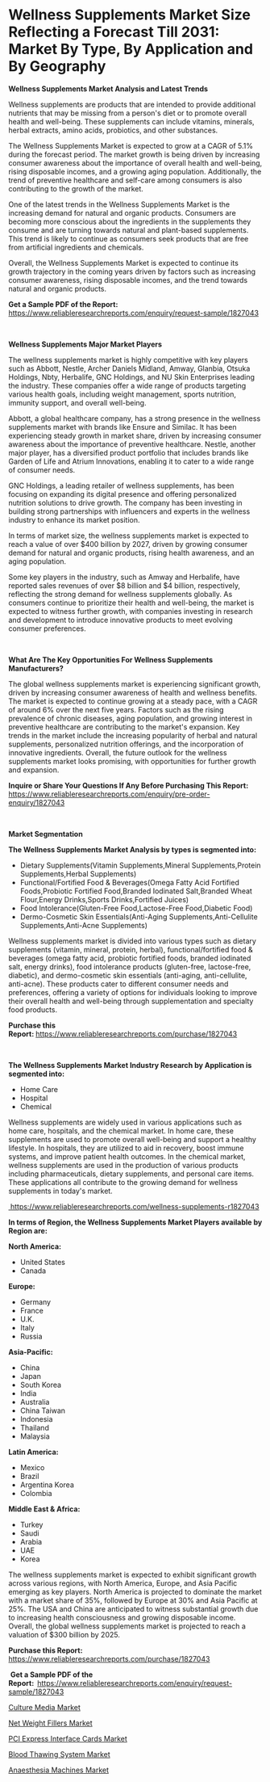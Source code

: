 <p><h1>Wellness Supplements Market Size Reflecting a Forecast Till 2031: Market By Type, By Application and By Geography</h1></p><p><strong>Wellness Supplements Market Analysis and Latest Trends</strong></p>
<p><p>Wellness supplements are products that are intended to provide additional nutrients that may be missing from a person's diet or to promote overall health and well-being. These supplements can include vitamins, minerals, herbal extracts, amino acids, probiotics, and other substances.</p><p>The Wellness Supplements Market is expected to grow at a CAGR of 5.1% during the forecast period. The market growth is being driven by increasing consumer awareness about the importance of overall health and well-being, rising disposable incomes, and a growing aging population. Additionally, the trend of preventive healthcare and self-care among consumers is also contributing to the growth of the market.</p><p>One of the latest trends in the Wellness Supplements Market is the increasing demand for natural and organic products. Consumers are becoming more conscious about the ingredients in the supplements they consume and are turning towards natural and plant-based supplements. This trend is likely to continue as consumers seek products that are free from artificial ingredients and chemicals.</p><p>Overall, the Wellness Supplements Market is expected to continue its growth trajectory in the coming years driven by factors such as increasing consumer awareness, rising disposable incomes, and the trend towards natural and organic products.</p></p>
<p><strong>Get a Sample PDF of the Report:&nbsp;</strong> <a href="https://www.reliableresearchreports.com/enquiry/request-sample/1827043">https://www.reliableresearchreports.com/enquiry/request-sample/1827043</a></p>
<p>&nbsp;</p>
<p><strong>Wellness Supplements Major Market Players</strong></p>
<p><p>The wellness supplements market is highly competitive with key players such as Abbott, Nestle, Archer Daniels Midland, Amway, Glanbia, Otsuka Holdings, Nbty, Herbalife, GNC Holdings, and NU Skin Enterprises leading the industry. These companies offer a wide range of products targeting various health goals, including weight management, sports nutrition, immunity support, and overall well-being.</p><p>Abbott, a global healthcare company, has a strong presence in the wellness supplements market with brands like Ensure and Similac. It has been experiencing steady growth in market share, driven by increasing consumer awareness about the importance of preventive healthcare. Nestle, another major player, has a diversified product portfolio that includes brands like Garden of Life and Atrium Innovations, enabling it to cater to a wide range of consumer needs.</p><p>GNC Holdings, a leading retailer of wellness supplements, has been focusing on expanding its digital presence and offering personalized nutrition solutions to drive growth. The company has been investing in building strong partnerships with influencers and experts in the wellness industry to enhance its market position.</p><p>In terms of market size, the wellness supplements market is expected to reach a value of over $400 billion by 2027, driven by growing consumer demand for natural and organic products, rising health awareness, and an aging population.</p><p>Some key players in the industry, such as Amway and Herbalife, have reported sales revenues of over $8 billion and $4 billion, respectively, reflecting the strong demand for wellness supplements globally. As consumers continue to prioritize their health and well-being, the market is expected to witness further growth, with companies investing in research and development to introduce innovative products to meet evolving consumer preferences.</p></p>
<p>&nbsp;</p>
<p><strong>What Are The Key Opportunities For Wellness Supplements Manufacturers?</strong></p>
<p><p>The global wellness supplements market is experiencing significant growth, driven by increasing consumer awareness of health and wellness benefits. The market is expected to continue growing at a steady pace, with a CAGR of around 6% over the next five years. Factors such as the rising prevalence of chronic diseases, aging population, and growing interest in preventive healthcare are contributing to the market's expansion. Key trends in the market include the increasing popularity of herbal and natural supplements, personalized nutrition offerings, and the incorporation of innovative ingredients. Overall, the future outlook for the wellness supplements market looks promising, with opportunities for further growth and expansion.</p></p>
<p><strong>Inquire or Share Your Questions If Any Before Purchasing This Report:</strong> <a href="https://www.reliableresearchreports.com/enquiry/pre-order-enquiry/1827043">https://www.reliableresearchreports.com/enquiry/pre-order-enquiry/1827043</a></p>
<p>&nbsp;</p>
<p><strong>Market Segmentation</strong></p>
<p><strong>The Wellness Supplements Market Analysis by types is segmented into:</strong></p>
<p><ul><li>Dietary Supplements(Vitamin Supplements,Mineral Supplements,Protein Supplements,Herbal Supplements)</li><li>Functional/Fortified Food & Beverages(Omega Fatty Acid Fortified Foods,Probiotic Fortified Food,Branded Iodinated Salt,Branded Wheat Flour,Energy Drinks,Sports Drinks,Fortified Juices)</li><li>Food Intolerance(Gluten-Free Food,Lactose-Free Food,Diabetic Food)</li><li>Dermo-Cosmetic Skin Essentials(Anti-Aging Supplements,Anti-Cellulite Supplements,Anti-Acne Supplements)</li></ul></p>
<p><p>Wellness supplements market is divided into various types such as dietary supplements (vitamin, mineral, protein, herbal), functional/fortified food & beverages (omega fatty acid, probiotic fortified foods, branded iodinated salt, energy drinks), food intolerance products (gluten-free, lactose-free, diabetic), and dermo-cosmetic skin essentials (anti-aging, anti-cellulite, anti-acne). These products cater to different consumer needs and preferences, offering a variety of options for individuals looking to improve their overall health and well-being through supplementation and specialty food products.</p></p>
<p><strong>Purchase this Report:&nbsp;</strong><a href="https://www.reliableresearchreports.com/purchase/1827043">https://www.reliableresearchreports.com/purchase/1827043</a></p>
<p>&nbsp;</p>
<p><strong>The Wellness Supplements Market Industry Research by Application is segmented into:</strong></p>
<p><ul><li>Home Care</li><li>Hospital</li><li>Chemical</li></ul></p>
<p><p>Wellness supplements are widely used in various applications such as home care, hospitals, and the chemical market. In home care, these supplements are used to promote overall well-being and support a healthy lifestyle. In hospitals, they are utilized to aid in recovery, boost immune systems, and improve patient health outcomes. In the chemical market, wellness supplements are used in the production of various products including pharmaceuticals, dietary supplements, and personal care items. These applications all contribute to the growing demand for wellness supplements in today's market.</p></p>
<p><a href="https://www.reliableresearchreports.com/wellness-supplements-r1827043">&nbsp;https://www.reliableresearchreports.com/wellness-supplements-r1827043</a></p>
<p><strong>In terms of Region, the Wellness Supplements Market Players available by Region are:</strong></p>
<p>
    <p> <strong> North America: </strong>
        <ul>
            <li>United States</li>
            <li>Canada</li>
        </ul>
        </p> 
    <p> <strong> Europe: </strong>
        <ul>
            <li>Germany</li>
            <li>France</li>
            <li>U.K.</li>
            <li>Italy</li>
            <li>Russia</li>
        </ul>
        </p> 
    <p> <strong> Asia-Pacific: </strong>
        <ul>
            <li>China</li>
            <li>Japan</li>
            <li>South Korea</li>
            <li>India</li>
            <li>Australia</li>
            <li>China Taiwan</li>
            <li>Indonesia</li>
            <li>Thailand</li>
            <li>Malaysia</li>
        </ul>
        </p> 
    <p> <strong> Latin America: </strong>
        <ul>
            <li>Mexico</li>
            <li>Brazil</li>
            <li>Argentina Korea</li>
            <li>Colombia</li>
        </ul>
        </p> 
    <p> <strong> Middle East & Africa: </strong>
        <ul>
            <li>Turkey</li>
            <li>Saudi</li>
            <li>Arabia</li>
            <li>UAE</li>
            <li>Korea</li>
        </ul>
    </p>
    </p>
<p><p>The wellness supplements market is expected to exhibit significant growth across various regions, with North America, Europe, and Asia Pacific emerging as key players. North America is projected to dominate the market with a market share of 35%, followed by Europe at 30% and Asia Pacific at 25%. The USA and China are anticipated to witness substantial growth due to increasing health consciousness and growing disposable income. Overall, the global wellness supplements market is projected to reach a valuation of $300 billion by 2025.</p></p>
<p><strong>Purchase this Report: </strong><a href="https://www.reliableresearchreports.com/purchase/1827043">https://www.reliableresearchreports.com/purchase/1827043</a></p>
<p>&nbsp;<strong>Get a Sample PDF of the Report:&nbsp;&nbsp;</strong><a href="https://www.reliableresearchreports.com/enquiry/request-sample/1827043">https://www.reliableresearchreports.com/enquiry/request-sample/1827043</a></p>
<p><strong></strong></p>
<p><p><a href="https://github.com/gdfhhhj/Market-Research-Report-List-6/blob/main/culture-media-market.md">Culture Media Market</a></p><p><a href="https://medium.com/@broderickleannon/global-net-weight-fillers-market-focus-on-application-end-use-industry-type-equipment-and-8897f7c0e892">Net Weight Fillers Market</a></p><p><a href="https://www.linkedin.com/pulse/insights-pci-express-interface-cards-market-share-competitive-msasc?trackingId=plHLlr6DQ4SPYigm0aaqZQ%3D%3D">PCI Express Interface Cards Market</a></p><p><a href="https://www.linkedin.com/pulse/global-blood-thawing-system-market-size-share-analysis-product-yiplf?trackingId=8ZLG%2BNjgTvWJVozdqJZ7Dw%3D%3D">Blood Thawing System Market</a></p><p><a href="https://github.com/RichRobinson5/Market-Research-Report-List-6/blob/main/anaesthesia-machines-market.md">Anaesthesia Machines Market</a></p></p>